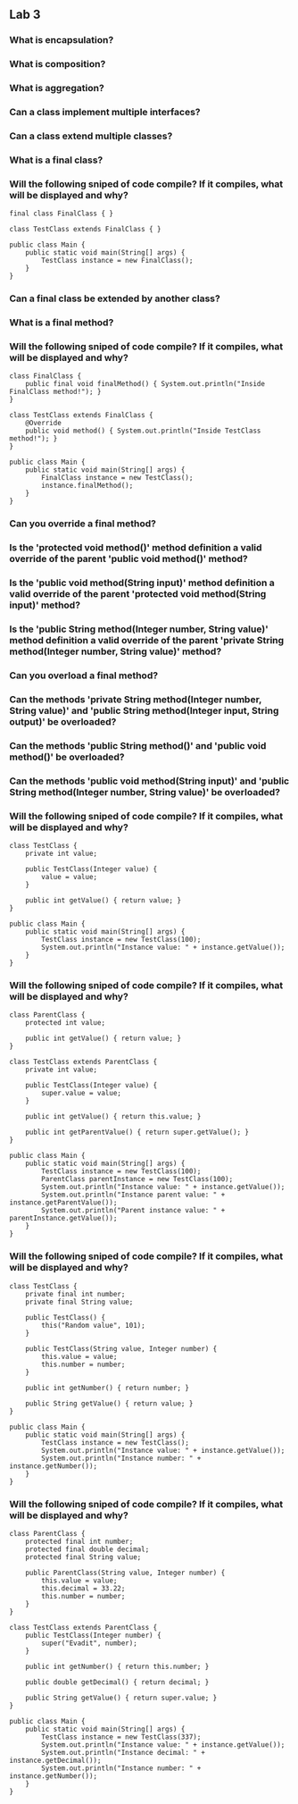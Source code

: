 ## Lab 3

### What is encapsulation?

### What is composition?

### What is aggregation?

### Can a class implement multiple interfaces?

### Can a class extend multiple classes?

### What is a final class?

### Will the following sniped of code compile? If it compiles, what will be displayed and why?
```
final class FinalClass { }

class TestClass extends FinalClass { }

public class Main {
    public static void main(String[] args) {
        TestClass instance = new FinalClass();
    }
}
```

### Can a final class be extended by another class?

### What is a final method?

### Will the following sniped of code compile? If it compiles, what will be displayed and why?
```
class FinalClass {
    public final void finalMethod() { System.out.println("Inside FinalClass method!"); }
}

class TestClass extends FinalClass {
    @Override
    public void method() { System.out.println("Inside TestClass method!"); }
}

public class Main {
    public static void main(String[] args) {
        FinalClass instance = new TestClass();
        instance.finalMethod();
    }
}
```

### Can you override a final method?

### Is the 'protected void method()' method definition a valid override of the parent 'public void method()' method?

### Is the 'public void method(String input)' method definition a valid override of the parent 'protected void method(String input)' method?

### Is the 'public String method(Integer number, String value)' method definition a valid override of the parent 'private String method(Integer number, String value)' method?

### Can you overload a final method?

### Can the methods 'private String method(Integer number, String value)' and 'public String method(Integer input, String output)' be overloaded?

### Can the methods 'public String method()' and 'public void method()' be overloaded?

### Can the methods 'public void method(String input)' and 'public String method(Integer number, String value)' be overloaded?

### Will the following sniped of code compile? If it compiles, what will be displayed and why?
```
class TestClass {
    private int value;

    public TestClass(Integer value) {
        value = value;
    }

    public int getValue() { return value; }
}

public class Main {
    public static void main(String[] args) {
        TestClass instance = new TestClass(100);
        System.out.println("Instance value: " + instance.getValue());
    }
}
```

### Will the following sniped of code compile? If it compiles, what will be displayed and why?
```
class ParentClass {
    protected int value;

    public int getValue() { return value; }
}

class TestClass extends ParentClass {
    private int value;

    public TestClass(Integer value) {
        super.value = value;
    }

    public int getValue() { return this.value; }

    public int getParentValue() { return super.getValue(); }
}

public class Main {
    public static void main(String[] args) {
        TestClass instance = new TestClass(100);
        ParentClass parentInstance = new TestClass(100);
        System.out.println("Instance value: " + instance.getValue());
        System.out.println("Instance parent value: " + instance.getParentValue());
        System.out.println("Parent instance value: " + parentInstance.getValue());
    }
}
```

### Will the following sniped of code compile? If it compiles, what will be displayed and why?
```
class TestClass {
    private final int number;
    private final String value;

    public TestClass() {
        this("Random value", 101);
    }

    public TestClass(String value, Integer number) {
        this.value = value;
        this.number = number;
    }

    public int getNumber() { return number; }

    public String getValue() { return value; }
}

public class Main {
    public static void main(String[] args) {
        TestClass instance = new TestClass();
        System.out.println("Instance value: " + instance.getValue());
        System.out.println("Instance number: " + instance.getNumber());
    }
}
```

### Will the following sniped of code compile? If it compiles, what will be displayed and why?
```
class ParentClass {
    protected final int number;
    protected final double decimal;
    protected final String value;

    public ParentClass(String value, Integer number) {
        this.value = value;
        this.decimal = 33.22;
        this.number = number;
    }
}

class TestClass extends ParentClass {
    public TestClass(Integer number) {
        super("Evadit", number);
    }

    public int getNumber() { return this.number; }

    public double getDecimal() { return decimal; }

    public String getValue() { return super.value; }
}

public class Main {
    public static void main(String[] args) {
        TestClass instance = new TestClass(337);
        System.out.println("Instance value: " + instance.getValue());
        System.out.println("Instance decimal: " + instance.getDecimal());
        System.out.println("Instance number: " + instance.getNumber());
    }
}
```
